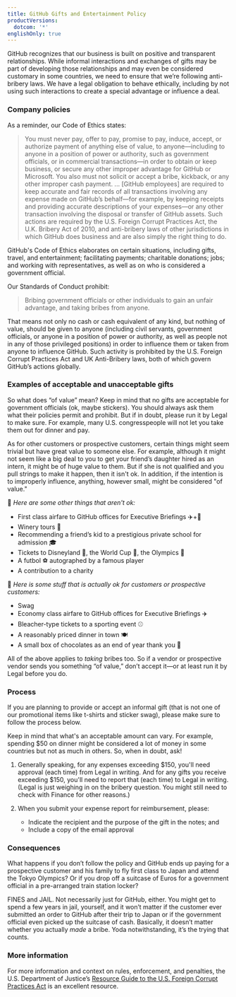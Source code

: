 ```yaml
---
title: GitHub Gifts and Entertainment Policy
productVersions:
  dotcom: '*'
englishOnly: true
---
```


GitHub recognizes that our business is built on positive and transparent relationships. While informal interactions and exchanges of gifts may be part of developing those relationships and may even be considered customary in some countries, we need to ensure that we’re following anti-bribery laws. We have a legal obligation to behave ethically, including by not using such interactions to create a special advantage or influence a deal.

### Company policies
As a reminder, our Code of Ethics states:

>You must never pay, offer to pay, promise to pay, induce, accept, or authorize payment of anything else of value, to anyone—including to anyone in a position of power or authority, such as government officials, or in commercial transactions—in order to obtain or keep business, or secure any other improper advantage for GitHub or Microsoft. You also must not solicit or accept a bribe, kickback, or any other improper cash payment. ... [GitHub employees] are required to keep accurate and fair records of all transactions involving any expense made on GitHub’s behalf—for example, by keeping receipts and providing accurate descriptions of your expenses—or any other transaction involving the disposal or transfer of GitHub assets. Such actions are required by the U.S. Foreign Corrupt Practices Act, the U.K. Bribery Act of 2010, and anti-bribery laws of other jurisdictions in which GitHub does business and are also simply the right thing to do.

GitHub's Code of Ethics elaborates on certain situations, including gifts, travel, and entertainment; facilitating payments; charitable donations; jobs; and working with representatives, as well as on who is considered a government official.

Our Standards of Conduct prohibit:
>Bribing government officials or other individuals to gain an unfair advantage, and taking bribes from anyone.

That means not only no cash or cash equivalent of any kind, but nothing of value, should be given to anyone (including civil servants, government officials, or anyone in a position of power or authority, as well as people not in any of those privileged positions) in order to influence them or taken from anyone to influence GitHub. Such activity is prohibited by the U.S. Foreign Corrupt Practices Act and UK Anti-Bribery laws, both of which govern GitHub’s actions globally.

### Examples of acceptable and unacceptable gifts
So what does “of value” mean? Keep in mind that no gifts are acceptable for government officials (ok, maybe stickers). You should always ask them what their policies permit and prohibit. But if in doubt, please run it by Legal to make sure. For example, many U.S. congresspeople will not let you take them out for dinner and pay.

As for other customers or prospective customers, certain things might seem trivial but have great value to someone else. For example, although it might not seem like a big deal to you to get your friend’s daughter hired as an intern, it might be of huge value to them. But if she is not qualified and you pull strings to make it happen, then it isn't ok. In addition, if the intention is to improperly influence, anything, however small, might be considered "of value."

🙅 _Here are some other things that aren't ok:_

- First class airfare to GitHub offices for Executive Briefings ✈️+🍾
- Winery tours 🍷
- Recommending a friend’s kid to a prestigious private school for admission 🎓
- Tickets to Disneyland 👸, the World Cup 🥅, the Olympics 🏅
- A futbol ⚽️ autographed by a famous player
- A contribution to a charity

🙆 _Here is some stuff that is actually ok for customers or prospective customers:_

- Swag
- Economy class airfare to GitHub offices for Executive Briefings ✈️
- Bleacher-type tickets to a sporting event ⚾️
- A reasonably priced dinner in town 🍽
- A small box of chocolates as an end of year thank you 🍫

All of the above applies to _taking_ bribes too. So if a vendor or prospective vendor sends you something “of value,” don’t accept it—or at least run it by Legal before you do.

### Process
If you are planning to provide or accept an informal gift (that is not one of our promotional items like t-shirts and sticker swag), please make sure to follow the process below.

Keep in mind that what's an acceptable amount can vary. For example, spending $50 on dinner might be considered a lot of money in some countries but not as much in others. So, when in doubt, ask!

1. Generally speaking, for any expenses exceeding $150, you'll need approval (each time) from Legal in writing. And for any gifts you receive exceeding $150, you'll need to report that (each time) to Legal in writing. (Legal is just weighing in on the bribery question. You might still need to check with Finance for other reasons.)

2. When you submit your expense report for reimbursement, please:
     - Indicate the recipient and the purpose of the gift in the notes; and
     - Include a copy of the email approval

### Consequences
What happens if you don’t follow the policy and GitHub ends up paying for a prospective customer and his family to fly first class to Japan and attend the Tokyo Olympics? Or if you drop off a suitcase of Euros for a government official in a pre-arranged train station locker?

FINES and JAIL. Not necessarily just for GitHub, either. You might get to spend a few years in jail, yourself, and it won’t matter if the customer ever submitted an order to GitHub after their trip to Japan or if the government official even picked up the suitcase of cash. Basically, it doesn’t matter whether you actually _made_ a bribe. Yoda notwithstanding, it’s the trying that counts.

### More information
For more information and context on rules, enforcement, and penalties, the U.S. Department of Justice’s [Resource Guide to the U.S. Foreign Corrupt Practices Act](https://www.justice.gov/sites/default/files/criminal-fraud/legacy/2015/01/16/guide.pdf) is an excellent resource.
